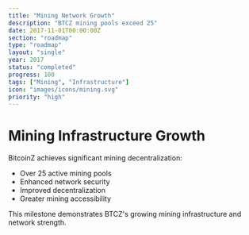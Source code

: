 ```yaml
---
title: "Mining Network Growth"
description: "BTCZ mining pools exceed 25"
date: 2017-11-01T00:00:00Z
section: "roadmap"
type: "roadmap"
layout: "single"
year: 2017
status: "completed"
progress: 100
tags: ["Mining", "Infrastructure"]
icon: "images/icons/mining.svg"
priority: "high"
---
```


# Mining Infrastructure Growth

BitcoinZ achieves significant mining decentralization:
- Over 25 active mining pools
- Enhanced network security
- Improved decentralization
- Greater mining accessibility

This milestone demonstrates BTCZ's growing mining infrastructure and network strength.

